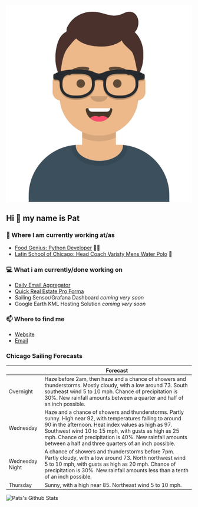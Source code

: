 [![Social banner for p-j-falconer](https://raw.githubusercontent.com/P-J-FALCONER/P-J-FALCONER/master/assets/avataaars.svg)](https://patfalconer.com/)
## Hi :wave: my name is Pat

### 💼 Where I am currently working at/as
- [Food Genius: Python Developer](https://getfoodgenius.com/) 🍔🐍
- [Latin School of Chicago: Head Coach Varisty Mens Water Polo](https://www.latinschool.org/) 🤽


### 💻 What i am currently/done working on
 - [Daily Email Aggregator](https://github.com/P-J-FALCONER/dott_daily_mail)
 - [Quick Real Estate Pro Forma](https://github.com/P-J-FALCONER/henry)
 - Sailing Sensor/Grafana Dashboard *coming very soon*
 - Google Earth KML Hosting Solution *coming very soon*

### 📫 Where to find me
 - [Website](https://patfalconer.com/)
 - [Email](mailto:patrick.j.falconer@gmail.com)


### Chicago Sailing Forecasts
|   | Forecast  |
|---|---|
| Overnight | Haze before 2am, then haze and a chance of showers and thunderstorms. Mostly cloudy, with a low around 73. South southeast wind 5 to 10 mph. Chance of precipitation is 30%. New rainfall amounts between a quarter and half of an inch possible. |
| Wednesday | Haze and a chance of showers and thunderstorms. Partly sunny. High near 92, with temperatures falling to around 90 in the afternoon. Heat index values as high as 97. Southwest wind 10 to 15 mph, with gusts as high as 25 mph. Chance of precipitation is 40%. New rainfall amounts between a half and three quarters of an inch possible. |
| Wednesday Night | A chance of showers and thunderstorms before 7pm. Partly cloudy, with a low around 73. North northwest wind 5 to 10 mph, with gusts as high as 20 mph. Chance of precipitation is 30%. New rainfall amounts less than a tenth of an inch possible. |
| Thursday | Sunny, with a high near 85. Northeast wind 5 to 10 mph. |

![Pats's Github Stats](https://github-readme-stats.vercel.app/api?username=p-j-falconer&show_icons=true&theme=radical)
